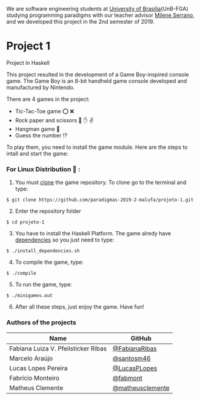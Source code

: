 We are software engineering students at [University of Brasilia](https://www.unb.br)(UnB-FGA) studying programming paradigms with our teacher advisor [Milene Serrano](https://github.com/mileneserrano), and we developed this project in the 2nd semester of 2019.

# Project 1
Project in Haskell 

This project resulted in the development of a Game Boy-inspired console game.
The Game Boy is an 8-bit handheld game console developed and manufactured by Nintendo.

There are 4 games in the project:

* Tic-Tac-Toe game :o: :x:
* Rock paper and scissors :facepunch: :hand: :v:
* Hangman game :walking:
* Guess the number :interrobang:

To play them, you need to install the game module. Here are the steps to intall and start the game:

### For Linux Distribution :penguin: :

1) You must [clone](https://help.github.com/en/articles/cloning-a-repository) the game repository. To clone go to the terminal and type:
~~~
$ git clone https://github.com/paradigmas-2019-2-malufa/projeto-1.git
~~~

2) Enter the repository folder
~~~
$ cd projeto-1
~~~

3) You have to install the Haskell Platform. The game alredy have [dependencies](https://github.com/paradigmas-2019-2-malufa/projeto-1/blob/master/install_dependencies.sh) so you just need to type:
~~~
$ ./install_dependencies.sh
~~~

4) To compile the game, type:
~~~
$ ./compile
~~~

5) To run the game, type:
~~~
$ ./minigames.out
~~~

6) After all these steps, just enjoy the game. Have fun!

### Authors of the projects <br>

|Name|GitHub|
|   --  |   --  |
|Fabiana Luiza V. Pfeilsticker Ribas|[@FabianaRibas](https://github.com/FabianaRibas)|
|Marcelo Araújo|[@santosm46](https://github.com/santosm46)|
|Lucas Lopes Pereira|[@LucasPLopes](https://github.com/LucasPLopes)|
|Fabrício Monteiro|[@fabmont](https://github.com/fabmont)|
|Matheus Clemente|[@matheusclemente](https://github.com/matheusclemente)|
